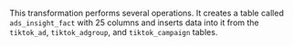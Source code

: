 This transformation performs several operations. It creates a table called `ads_insight_fact` with 25 columns and inserts data into it from the `tiktok_ad`, `tiktok_adgroup`, and `tiktok_campaign` tables.
